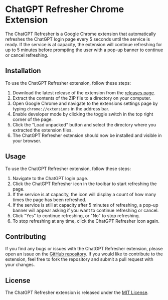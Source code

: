 
# ChatGPT Refresher Chrome Extension

The ChatGPT Refresher is a Google Chrome extension that automatically refreshes the ChatGPT login page every 5 seconds until the service is ready. If the service is at capacity, the extension will continue refreshing for up to 5 minutes before prompting the user with a pop-up banner to continue or cancel refreshing.

## Installation

To use the ChatGPT Refresher extension, follow these steps:

1.  Download the latest release of the extension from the [releases page](https://github.com/KN4KNG/ChatGPT_Refresher_Chrome_Extension/releases).
2.  Extract the contents of the ZIP file to a directory on your computer.
3.  Open Google Chrome and navigate to the extensions settings page by typing `chrome://extensions` in the address bar.
4.  Enable developer mode by clicking the toggle switch in the top right corner of the page.
5.  Click the "Load unpacked" button and select the directory where you extracted the extension files.
6.  The ChatGPT Refresher extension should now be installed and visible in your browser.

## Usage

To use the ChatGPT Refresher extension, follow these steps:

1.  Navigate to the ChatGPT login page.
2.  Click the ChatGPT Refresher icon in the toolbar to start refreshing the page.
3.  If the service is at capacity, the icon will display a count of how many times the page has been refreshed.
4.  If the service is still at capacity after 5 minutes of refreshing, a pop-up banner will appear asking if you want to continue refreshing or cancel.
5.  Click "Yes" to continue refreshing, or "No" to stop refreshing.
6.  To stop refreshing at any time, click the ChatGPT Refresher icon again.

## Contributing

If you find any bugs or issues with the ChatGPT Refresher extension, please open an issue on the [GitHub repository](https://github.com/KN4KNG/ChatGPT_Refresher_Chrome_Extension/issues). If you would like to contribute to the extension, feel free to fork the repository and submit a pull request with your changes.

## License

The ChatGPT Refresher extension is released under the [MIT License](https://opensource.org/licenses/MIT).
